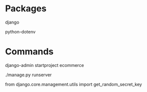 # Packages

django

python-dotenv


# Commands

django-admin startproject ecommerce

./manage.py runserver

from django.core.management.utils import get_random_secret_key
